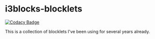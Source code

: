 # i3blocks-blocklets

[![Codacy Badge](https://api.codacy.com/project/badge/Grade/41f6c65b535c4b5dbea8be989aa041a9)](https://app.codacy.com/gh/maximtrp/i3blocks-blocklets?utm_source=github.com&utm_medium=referral&utm_content=maximtrp/i3blocks-blocklets&utm_campaign=Badge_Grade)

This is a collection of blocklets I've been using for several years already.
